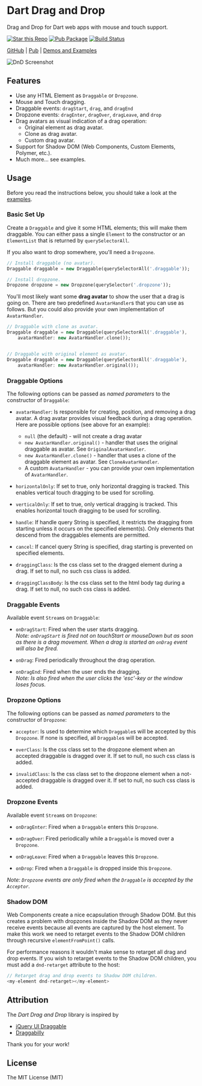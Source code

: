 # Dart Drag and Drop

Drag and Drop for Dart web apps with mouse and touch support.

[![Star this Repo](https://img.shields.io/github/stars/marcojakob/dart-dnd.svg?style=flat-square)](https://github.com/marcojakob/dart-dnd)
[![Pub Package](https://img.shields.io/pub/v/dnd.svg?style=flat-square)](https://pub.dartlang.org/packages/dnd)
[![Build Status](https://drone.io/github.com/marcojakob/dart-dnd/status.png)](https://drone.io/github.com/marcojakob/dart-dnd/latest)

 
[GitHub](https://github.com/marcojakob/dart-dnd) |
[Pub](https://pub.dartlang.org/packages/dnd) |
[Demos and Examples](http://code.makery.ch/library/dart-drag-and-drop/)


![DnD Screenshot](https://raw.githubusercontent.com/marcojakob/dart-dnd/master/doc/dnd-screenshot.png)


## Features

* Use any HTML Element as `Draggable` or `Dropzone`.
* Mouse and Touch dragging.
* Draggable events: `dragStart`, `drag`, and `dragEnd`
* Dropzone events: `dragEnter`, `dragOver`, `dragLeave`, and `drop`
* Drag avatars as visual indication of a drag operation:
  * Original element as drag avatar.
  * Clone as drag avatar.
  * Custom drag avatar.
* Support for Shadow DOM (Web Components, Custom Elements, Polymer, etc.).
* Much more... see examples.


## Usage

Before you read the instructions below, you should take a look at the
[examples](http://code.makery.ch/library/dart-drag-and-drop/).


### Basic Set Up

Create a `Draggable` and give it some HTML elements; this will make them
draggable. You can either pass a single `Element` to the constructor or an
`ElementList` that is returned by `querySelectorAll`.

If you also want to drop somewhere, you'll need a `Dropzone`.

```dart
// Install draggable (no avatar).
Draggable draggable = new Draggable(querySelectorAll('.draggable'));

// Install dropzone.
Dropzone dropzone = new Dropzone(querySelector('.dropzone'));
```

You'll most likely want some **drag avatar** to show the user that a drag is
going on. There are two predefined `AvatarHandler`s that you can use as follows.
But you could also provide your own implementation of `AvatarHandler`.

```dart
// Draggable with clone as avatar.
Draggable draggable = new Draggable(querySelectorAll('.draggable'),
    avatarHandler: new AvatarHandler.clone());


// Draggable with original element as avatar.
Draggable draggable = new Draggable(querySelectorAll('.draggable'),
    avatarHandler: new AvatarHandler.original());
```


### Draggable Options

The following options can be passed as *named parameters* to the constructor of
`Draggable`:

* `avatarHandler`: Is responsible for creating, position, and removing a drag
  avatar. A drag avatar provides visual feedback during a drag operation. Here
  are possible options (see above for an example):
  * `null` (the default) - will not create a drag avatar
  * `new AvatarHandler.original()` - handler that uses the original
    draggable as avatar. See `OriginalAvatarHandler`.
  * `new AvatarHandler.clone()` - handler that uses a clone of the draggable
    element as avatar. See `CloneAvatarHandler`.
  * A custom `AvatarHandler` - you can provide your own implementation of
    `AvatarHandler`.

* `horizontalOnly`: If set to true, only horizontal dragging is tracked.
  This enables vertical touch dragging to be used for scrolling.

* `verticalOnly`: If set to true, only vertical dragging is tracked.
  This enables horizontal touch dragging to be used for scrolling.

* `handle`: If handle query String is specified, it restricts the dragging from
  starting unless it occurs on the specified element(s). Only elements that
  descend from the draggables elements are permitted.

* `cancel`: If cancel query String is specified, drag starting is prevented on
  specified elements.

* `draggingClass`: Is the css class set to the dragged element
  during a drag. If set to null, no such css class is added.

* `draggingClassBody`: Is the css class set to the html body tag
  during a drag. If set to null, no such css class is added.


### Draggable Events

Available event `Stream`s on `Draggable`:

* `onDragStart`: Fired when the user starts dragging.   
  *Note: `onDragStart` is fired not on touchStart or mouseDown but as
  soon as there is a drag movement. When a drag is started an `onDrag` event
  will also be fired.*

* `onDrag`: Fired periodically throughout the drag operation.

* `onDragEnd`: Fired when the user ends the dragging.   
  *Note: Is also fired when the user clicks the 'esc'-key or the window loses focus.*


### Dropzone Options

The following options can be passed as *named parameters* to the constructor of
`Dropzone`:

* `acceptor`: Is used to determine which `Draggable`s will be accepted by
  this `Dropzone`. If none is specified, all `Draggable`s will be accepted.

* `overClass`: Is the css class set to the dropzone element when an accepted
  draggable is dragged over it. If set to null, no such css class is added.

* `invalidClass`: Is the css class set to the dropzone element when a not-accepted
  draggable is dragged over it. If set to null, no such css class is added.


### Dropzone Events

Available event `Stream`s on `Dropzone`:

* `onDragEnter`: Fired when a `Draggable` enters this `Dropzone`.

* `onDragOver`: Fired periodically while a `Draggable` is moved over a `Dropzone`.

* `onDragLeave`: Fired when a `Draggable` leaves this `Dropzone`.

* `onDrop`: Fired when a `Draggable` is dropped inside this `Dropzone`.

*Note: `Dropzone` events are only fired when the `Draggable` is accepted by
the `Acceptor`.*


### Shadow DOM

Web Components create a nice ecapsulation through Shadow DOM. But this creates
a problem with dropzones inside the Shadow DOM as they never receive events
because all events are captured by the host element. To make this work we need
to retarget events to the Shadow DOM children through recursive
`elementFromPoint()` calls.

For performance reasons it wouldn't make sense to retarget all drag and drop
events. If you wish to retarget events to the Shadow DOM children, you must add
a `dnd-retarget` attribute to the host:

```dart
// Retarget drag and drop events to Shadow DOM children.
<my-element dnd-retarget></my-element>
```


## Attribution

The *Dart Drag and Drop* library is inspired by

* [jQuery UI Draggable](http://jqueryui.com/draggable/)
* [Draggabilly](http://draggabilly.desandro.com/)

Thank you for your work!


## License
The MIT License (MIT)
